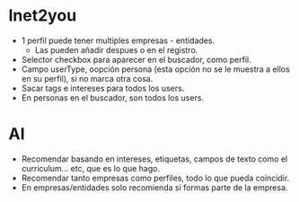 # Inet2you
- 1 perfil puede tener multiples empresas - entidades.
    - Las pueden añadir despues o en el registro.
- Selector checkbox para aparecer en el buscador, como perfil.
- Campo userType, oopción persona (esta opción no se le muestra a ellos en su perfil), si no marca otra cosa.
- Sacar tags e intereses para todos los users.
- En personas en el buscador, son todos los users.


# AI 
- Recomendar basando en intereses, etiquetas, campos de texto como el curriculum... etc, que es lo que hago.
- Recomendar tanto empresas como perfiles, todo lo que pueda coincidir.
- En empresas/entidades solo recomienda si formas parte de la empresa.
